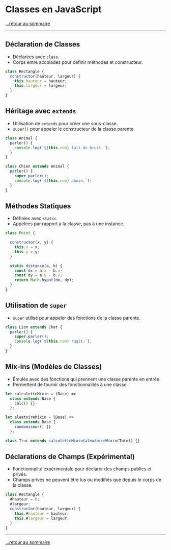 # Classes en JavaScript

[...retour au sommaire](../sommaire.md)

---

## Déclaration de Classes

- Déclarées avec `class`.
- Corps entre accolades pour définir méthodes et constructeur.

```javascript
class Rectangle {
  constructor(hauteur, largeur) {
    this.hauteur = hauteur;
    this.largeur = largeur;
  }
}
```

## Héritage avec `extends`

- Utilisation de `extends` pour créer une sous-classe.
- `super()` pour appeler le constructeur de la classe parente.

```javascript
class Animal {
  parler() {
    console.log(`${this.nom} fait du bruit.`);
  }
}

class Chien extends Animal {
  parler() {
    super.parler();
    console.log(`${this.nom} aboie.`);
  }
}
```

## Méthodes Statiques

- Définies avec `static`.
- Appelées par rapport à la classe, pas à une instance.

```javascript
class Point {

  constructor(x, y) {
    this.x = x;
    this.y = y;
  }

  static distance(a, b) {
    const dx = a.x - b.x;
    const dy = a.y - b.y;
    return Math.hypot(dx, dy);
  }
}
```

## Utilisation de `super`

- `super` utilisé pour appeler des fonctions de la classe parente.

```javascript
class Lion extends Chat {
  parler() {
    super.parler();
    console.log(`${this.nom} rugit.`);
  }
}
```

## Mix-ins (Modèles de Classes)

- Émulés avec des fonctions qui prennent une classe parente en entrée.
- Permettent de fournir des fonctionnalités à une classe.

```javascript
let calculetteMixin = (Base) =>
  class extends Base {
    calc() {}
  };

let aleatoireMixin = (Base) =>
  class extends Base {
    randomiseur() {}
  };

class Truc extends calculetteMixin(aleatoireMixin(Toto)) {}
```

## Déclarations de Champs (Expérimental)

- Fonctionnalité expérimentale pour déclarer des champs publics et privés.
- Champs privés ne peuvent être lus ou modifiés que depuis le corps de la classe.

```javascript
class Rectangle {
  #hauteur = 0;
  #largeur;
  constructor(hauteur, largeur) {
    this.#hauteur = hauteur;
    this.#largeur = largeur;
  }
}
```

---

[...retour au sommaire](../sommaire.md)